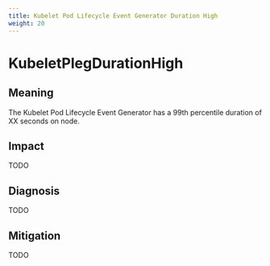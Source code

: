 ```yaml
---
title: Kubelet Pod Lifecycle Event Generator Duration High
weight: 20
---
```


# KubeletPlegDurationHigh

## Meaning

The Kubelet Pod Lifecycle Event Generator has a 99th percentile duration of
XX seconds on node.

## Impact

TODO

## Diagnosis

TODO
## Mitigation

TODO
